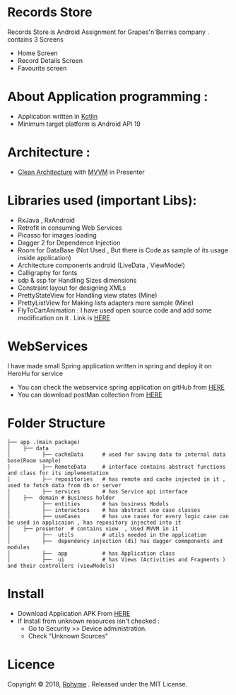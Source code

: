 # Records Store



Records Store is Android Assignment for Grapes'n'Berries company . 
contains  3 Screens

  - Home Screen
  - Record Details Screen
  - Favourite screen

# About Application programming :
- Application written in [Kotlin](https://en.wikipedia.org/wiki/Kotlin_(programming_language)) 
- Minimum target platform is Android API 19

# Architecture :
  - [Clean Architecture](http://blog.cleancoder.com/uncle-bob/2012/08/13/the-clean-architecture.html) with [MVVM](https://en.wikipedia.org/wiki/Model%E2%80%93view%E2%80%93viewmodel)  in Presenter
  
# Libraries used (important Libs):
 - RxJava , RxAndroid 
 - Retrofit in consuming Web Services
 - Picasso for images loading
 - Dagger 2 for Dependence Injection
 - Room for DataBase (Not Used , But there is Code as sample of its usage inside application)
 - Architecture components android (LiveData , ViewModel)
 - Calligraphy for fonts 
 - sdp & ssp for Handling Sizes dimensions
 - Constraint layout for designing XMLs
 - PrettyStateView for Handling view states (Mine)
 - PrettyListView for Making lists adapters more sample (Mine) 
 - FlyToCartAnimation : I have used open source code and add some modification on it  .  Link is [HERE](https://github.com/matrixdevz/FlyToCartAnimation) 
 
# WebServices 
I have made small Spring application written in spring and deploy it on HeroHu for service 
  - You can check the  webservice spring application on gitHub from [HERE](https://github.com/Rohyme/RecordStoreWS)
  - You can download postMan collection from [HERE](https://drive.google.com/open?id=183dgffJMN82tFM_mv0OLaMcMta9GP8gf)
 
# Folder Structure

```
├── app .(main package)
│    ├── data
│          ├── cacheData      # used for saving data to internal data base(Room sample)
│          ├── RemoteData     # interface contains abstract functions  and class for its implementation
│          ├── repositories   # has remote and cache injected in it , used to fetch data from db or server
│          ├── services       # has Service api interface
│    ├──  domain # Business holder 
│          ├── entities       # has business Models 
│          ├── interactors    # has abstract use case classes
│          ├── useCases       # has use cases for every logic case can be used in applicaion , has repository injected into it
│    ├── presenter  # contains view  , Used MVVM in it
│          ├──  utils         # utils needed in the application
│          ├──  dependency injection (di) has dagger commponents and modules
│          ├──  app           # has Application class
│          ├──  ui            # has Views (Activities and Fragments ) and their controllers (viewModels)
```
# Install
 - Download Application APK From [HERE](https://drive.google.com/open?id=1SIzKtGN2UmNySQm6TO_aav3vhq3bW6ii) 
 - If Install from unknown resources isn't checked  : 
    - Go to Security >> Device administration.
    - Check "Unknown Sources"
    

# Licence 
Copyright © 2018, [Rohyme](https://github.com/Rohyme/) . Released under the MIT License.

